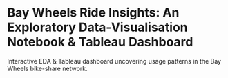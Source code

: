 # Bay Wheels Ride Insights: An Exploratory Data-Visualisation Notebook & Tableau Dashboard
Interactive EDA & Tableau dashboard uncovering usage patterns in the Bay Wheels bike-share network.
